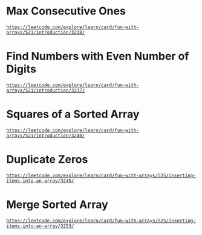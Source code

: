 # Max Consecutive Ones
<a href="https://leetcode.com/explore/learn/card/fun-with-arrays/521/introduction/3238/">`https://leetcode.com/explore/learn/card/fun-with-arrays/521/introduction/3238/`</a>

# Find Numbers with Even Number of Digits
<a href="https://leetcode.com/explore/learn/card/fun-with-arrays/521/introduction/3237/">`https://leetcode.com/explore/learn/card/fun-with-arrays/521/introduction/3237/`</a>

# Squares of a Sorted Array
<a href="https://leetcode.com/explore/learn/card/fun-with-arrays/521/introduction/3240/">`https://leetcode.com/explore/learn/card/fun-with-arrays/521/introduction/3240/`</a>

# Duplicate Zeros
<a href="https://leetcode.com/explore/learn/card/fun-with-arrays/525/inserting-items-into-an-array/3245/">`https://leetcode.com/explore/learn/card/fun-with-arrays/525/inserting-items-into-an-array/3245/`</a>

# Merge Sorted Array
<a href="https://leetcode.com/explore/learn/card/fun-with-arrays/525/inserting-items-into-an-array/3253/">`https://leetcode.com/explore/learn/card/fun-with-arrays/525/inserting-items-into-an-array/3253/`</a>
